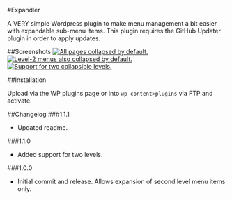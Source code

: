 #Expandler

A VERY simple Wordpress plugin to make menu management a bit easier with expandable sub-menu items. This plugin requires the GitHub Updater plugin in order to apply updates.

##Screenshots
<a href="http://i0.wp.com/ajtroxell.com/wp-content/uploads/2014/11/expandler-00.jpg"><img src="http://i0.wp.com/ajtroxell.com/wp-content/uploads/2014/11/expandler-00.jpg?fit=200%2C200" class="attachment-thumbnail" alt="All pages collapsed by default."></a>
<a href="http://i2.wp.com/ajtroxell.com/wp-content/uploads/2014/11/expandler-01.jpg"><img src="http://i2.wp.com/ajtroxell.com/wp-content/uploads/2014/11/expandler-01.jpg?fit=200%2C200" class="attachment-thumbnail" alt="Level-2 menus also collapsed by default."></a>
<a href="http://i0.wp.com/ajtroxell.com/wp-content/uploads/2014/11/expandler-02.jpg"><img src="http://i0.wp.com/ajtroxell.com/wp-content/uploads/2014/11/expandler-02.jpg?fit=200%2C200" class="attachment-thumbnail" alt="Support for two collapsible levels."></a>

##Installation

Upload via the WP plugins page or into `wp-content>plugins` via FTP and activate.

##Changelog
###1.1.1
- Updated readme.

###1.1.0
- Added support for two levels.

###1.0.0
- Initial commit and release. Allows expansion of second level menu items only.
